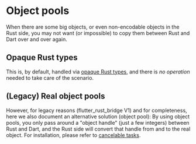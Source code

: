 # Object pools

When there are some big objects, or even non-encodable objects in the Rust side,
you may not want (or impossible) to copy them between Rust and Dart over and over again.

## Opaque Rust types

This is, by default, handled via [opaque Rust types](../types/arbitrary/rust-auto-opaque),
and there is *no operation* needed to take care of the scenario.

## (Legacy) Real object pools

However, for legacy reasons (flutter_rust_bridge V1) and for completeness,
here we also document an alternative solution (object pool):
By using object pools,
you only pass around a "object handle" (just a few integers) between Rust and Dart,
and the Rust side will convert that handle from and to the real object.
For installation, please refer to [cancelable tasks](cancel).
